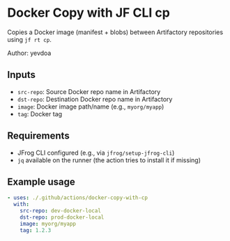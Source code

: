 # Docker Copy with JF CLI cp

Copies a Docker image (manifest + blobs) between Artifactory repositories using `jf rt cp`.

Author: yevdoa

## Inputs
- `src-repo`: Source Docker repo name in Artifactory
- `dst-repo`: Destination Docker repo name in Artifactory
- `image`: Docker image path/name (e.g., `myorg/myapp`)
- `tag`: Docker tag

## Requirements
- JFrog CLI configured (e.g., via `jfrog/setup-jfrog-cli`)
- `jq` available on the runner (the action tries to install it if missing)

## Example usage
```yaml
- uses: ./.github/actions/docker-copy-with-cp
  with:
    src-repo: dev-docker-local
    dst-repo: prod-docker-local
    image: myorg/myapp
    tag: 1.2.3
```
